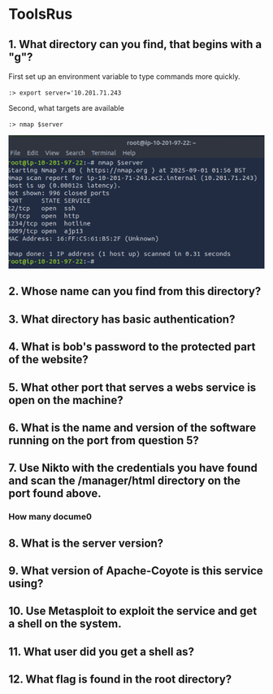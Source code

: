 # ToolsRus

## 1. What directory can you find, that begins with a "g"?

 First set up an environment variable to type commands more quickly.  

 `:> export server='10.201.71.243`

 Second, what targets are available  

 `:> nmap $server`  

 ![Nmap 1](assets/tools-01.png)

## 2. Whose name can you find from this directory?

## 3. What directory has basic authentication?

## 4. What is bob's password to the protected part of the website?

## 5. What other port that serves a webs service is open on the machine?

## 6. What is the name and version of the software running on the port from question 5?

## 7. Use Nikto with the credentials you have found and scan the /manager/html directory on the port found above.

### How many docume0

## 8. What is the server version?

## 9. What version of Apache-Coyote is this service using?

## 10. Use Metasploit to exploit the service and get a shell on the system.

## 11. What user did you get a shell as?

## 12. What flag is found in the root directory?